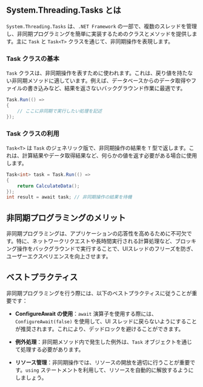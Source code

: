## System.Threading.Tasks とは
`System.Threading.Tasks` は、`.NET Framework` の一部で、複数のスレッドを管理し、非同期プログラミングを簡単に実装するためのクラスとメソッドを提供します。主に `Task` と `Task<T>` クラスを通じて、非同期操作を表現します。

### Task クラスの基本
`Task` クラスは、非同期操作を表すために使われます。これは、戻り値を持たない非同期メソッドに適しています。例えば、データベースからのデータ取得やファイルの書き込みなど、結果を返さないバックグラウンド作業に最適です。

```csharp
Task.Run(() =>
{
    // ここに非同期で実行したい処理を記述
});
```

### Task<T> クラスの利用
`Task<T>` は `Task` のジェネリック版で、非同期操作の結果を `T` 型で返します。これは、計算結果やデータ取得結果など、何らかの値を返す必要がある場合に使用します。

```csharp
Task<int> task = Task.Run(() =>
{
    return CalculateData();
});
int result = await task; // 非同期操作の結果を待機
```

## 非同期プログラミングのメリット
非同期プログラミングは、アプリケーションの応答性を高めるために不可欠です。特に、ネットワークリクエストや長時間実行される計算処理など、ブロッキング操作をバックグラウンドで実行することで、UIスレッドのフリーズを防ぎ、ユーザーエクスペリエンスを向上させます。

## ベストプラクティス
非同期プログラミングを行う際には、以下のベストプラクティスに従うことが重要です：

- **ConfigureAwait の使用**：`await` 演算子を使用する際には、`ConfigureAwait(false)` を使用して、UI スレッドに戻らないようにすることが推奨されます。これにより、デッドロックを避けることができます。

- **例外処理**：非同期メソッド内で発生した例外は、`Task` オブジェクトを通じて処理する必要があります。

- **リソース管理**：非同期操作では、リソースの開放を適切に行うことが重要です。`using` ステートメントを利用して、リソースを自動的に解放するようにしましょう。